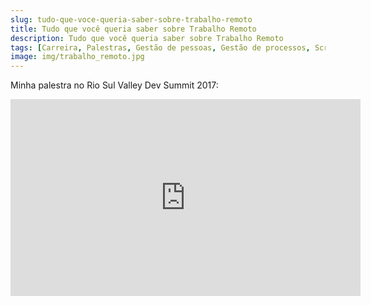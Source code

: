 ```yaml
---
slug: tudo-que-voce-queria-saber-sobre-trabalho-remoto
title: Tudo que você queria saber sobre Trabalho Remoto
description: Tudo que você queria saber sobre Trabalho Remoto
tags: [Carreira, Palestras, Gestão de pessoas, Gestão de processos, Scrum]
image: img/trabalho_remoto.jpg
---
```


Minha palestra no Rio Sul Valley Dev Summit 2017:

<!--truncate-->

<iframe width="560" height="315" src="https://www.youtube.com/embed/zzYPBZ5pHpQ" frameborder="0" allow="accelerometer; autoplay; clipboard-write; encrypted-media; gyroscope; picture-in-picture" allowfullscreen></iframe>

